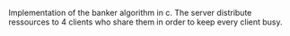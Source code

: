 Implementation of the banker algorithm in c.
The server distribute ressources to 4 clients who share them in order to keep every client busy.
